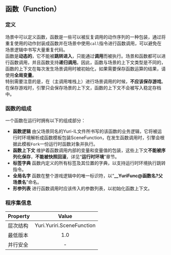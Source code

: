 ﻿## 函数（Function）

### 定义
场景中可以定义函数，函数是一些可以被反复调用的动作序列的一种包装，通过将重复使用的动作封装成函数并在场景中使用`call`指令进行函数调用，可以避免在场景逻辑中书写大量重复代码。<br/>
函数是**动态的**，它不能被**跳转进入**，只能通过**调用**而被执行。场景和函数都可以进行函数调用，并且函数支持**递归调用**。因此，函数与场景的上下文类型是不同的，函数的上下文在每次发生场景调用时被初始化，如果需要保存函数运算的结果，请使用**全局变量**。<br/>
特别需要注意的是，在（主调用堆栈上）进行场景调用的时候，**不应该保存游戏**。在保存游戏时，引擎只会保存场景的上下文，函数的上下文不会被写入稳定存档中。

### 函数的组成
一个函数在运行时拥有以下的组成部分：
- **函数逻辑**
由父场景同名的Yuri-IL文件所书写的该函数的业务逻辑，它将被运行时环境解析成函数模板包装SceneFunction，在发生函数调用时，引擎会根据此模板`Fork`一份运行时函数对象并执行。
- **函数上下文**
维护着函数调用内部的变量和变量值的包装，这些上下文**不能被序列化保存**，**不能被快照回滚**，详见“**运行时环境**”章节。
- **标签字典**
函数内定义的所有标签及其位置的字典，以支持运行时环境执行跳转指令。
- **全局名字**
函数在整个游戏逻辑中的唯一标识符，以“**__YuriFunc@函数名?父场景名**”命名。
- **形参列表**
进行函数调用时应该传入的参数列表，以初始化函数上下文。

### 程序集信息
| Property | Value |
| :-------- | :--------: |
| 层次结构   | Yuri.Yuriri.SceneFunction |
| 最低版本   | 1.0 |
| 并行安全   | - |
